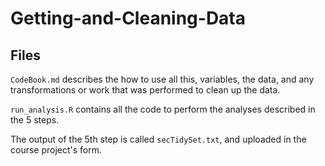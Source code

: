 # Getting-and-Cleaning-Data


## Files

`CodeBook.md` describes the how to use all this, variables, the data, and any transformations or work that was performed to clean up the data.

`run_analysis.R` contains all the code to perform the analyses described in the 5 steps.

The output of the 5th step is called `secTidySet.txt`, and uploaded in the course project's form.
